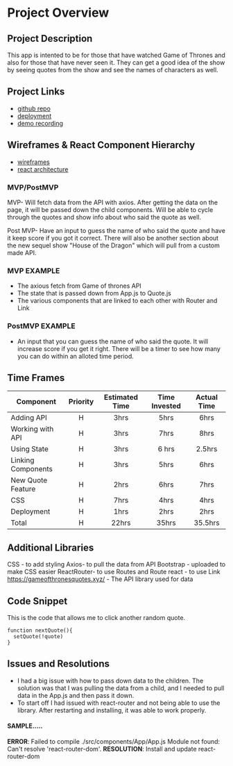 # Project Overview

## Project Description
This app is intented to be for those that have watched Game of Thrones and also for those that have never seen it. They can get a good idea of the show by seeing quotes from the show and see the names of characters as well.

## Project Links
- [github repo](https://github.com/koshy123/Game-Of-Thrones) 
- [deployment](https://game-of-thrones-medp.vercel.app/components/Quote) 
- [demo recording]()

## Wireframes & React Component Hierarchy

- [wireframes](https://res.cloudinary.com/dnhqnd8pv/image/upload/v1669218989/IMG_4706_n6ayzm.heic) 
- [react architecture](https://res.cloudinary.com/dnhqnd8pv/image/upload/v1669222964/architecture_yacbwu.png)


### MVP/PostMVP

MVP- 
Will fetch data from the API with axios. After getting the data on the page, it will be passed down the child components. 
Will be able to cycle through the quotes and show info about who said the quote as well.

Post MVP- 
Have an input to guess the name of who said the quote and have it keep score if you got it correct.
There will also be another section about the new sequel show "House of the Dragon" which will pull from a custom made API.


### MVP EXAMPLE
- The axious fetch from Game of thrones API
- The state that is passed down from App.js to Quote.js
- The various components that are linked to each other with Router and Link

### PostMVP EXAMPLE
- An input that you can guess the name of who said the quote. It will increase score if you get it right. There will be a timer to see how many you can do within an alloted time period.

## Time Frames

| Component | Priority | Estimated Time | Time Invested | Actual Time |
| --- | :---: |  :---: | :---: | :---: |
| Adding API | H | 3hrs| 5hrs | 6hrs |
| Working with API | H | 3hrs| 7hrs | 8hrs |
| Using State | H | 3hrs| 6 hrs | 2.5hrs |
| Linking Components | H | 3hrs| 5hrs | 6hrs |
| New Quote Feature | H | 2hrs| 6hrs | 7hrs |
| CSS | H | 7hrs| 4hrs | 4hrs |
| Deployment | H | 1hrs| 2hrs | 2hrs |
| Total | H | 22hrs| 35hrs | 35.5hrs |



## Additional Libraries
CSS - to add styling 
Axios- to pull the data from API 
Bootstrap - uploaded to make CSS easier
ReactRouter- to use Routes and Route
react - to use Link
https://gameofthronesquotes.xyz/  - The API library used for data

## Code Snippet
This is the code that allows me to click another random quote.
```
function nextQuote(){
  setQuote(!quote)
}

```


## Issues and Resolutions
- I had a big issue with how to pass down data to the children. The solution was that I was pulling the data from a child, and I needed to pull data in the App.js and then pass it down. 
- To start off I had issued with react-router and not being able to use the library. After restarting and installing, it was able to work properly. 

#### SAMPLE.....
**ERROR**:  Failed to compile ./src/components/App/App.js Module not found: Can't resolve 'react-router-dom'.
**RESOLUTION**: Install and update react-router-dom


